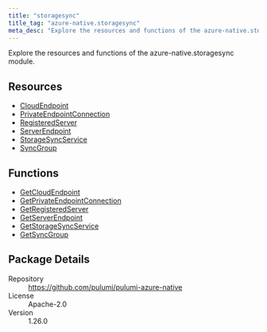 ```yaml
---
title: "storagesync"
title_tag: "azure-native.storagesync"
meta_desc: "Explore the resources and functions of the azure-native.storagesync module."
---
```


<!-- WARNING: this file was generated by Pulumi Docs Generator. -->
<!-- Do not edit by hand unless you're certain you know what you are doing! -->

Explore the resources and functions of the azure-native.storagesync module.

<h2 id="resources">Resources</h2>
<ul class="api">
    <li><a href="cloudendpoint" title="CloudEndpoint"><span class="symbol resource"></span>CloudEndpoint</a></li>
    <li><a href="privateendpointconnection" title="PrivateEndpointConnection"><span class="symbol resource"></span>PrivateEndpointConnection</a></li>
    <li><a href="registeredserver" title="RegisteredServer"><span class="symbol resource"></span>RegisteredServer</a></li>
    <li><a href="serverendpoint" title="ServerEndpoint"><span class="symbol resource"></span>ServerEndpoint</a></li>
    <li><a href="storagesyncservice" title="StorageSyncService"><span class="symbol resource"></span>StorageSyncService</a></li>
    <li><a href="syncgroup" title="SyncGroup"><span class="symbol resource"></span>SyncGroup</a></li>
</ul>

<h2 id="functions">Functions</h2>
<ul class="api">
    <li><a href="getcloudendpoint" title="GetCloudEndpoint"><span class="symbol function"></span>GetCloudEndpoint</a></li>
    <li><a href="getprivateendpointconnection" title="GetPrivateEndpointConnection"><span class="symbol function"></span>GetPrivateEndpointConnection</a></li>
    <li><a href="getregisteredserver" title="GetRegisteredServer"><span class="symbol function"></span>GetRegisteredServer</a></li>
    <li><a href="getserverendpoint" title="GetServerEndpoint"><span class="symbol function"></span>GetServerEndpoint</a></li>
    <li><a href="getstoragesyncservice" title="GetStorageSyncService"><span class="symbol function"></span>GetStorageSyncService</a></li>
    <li><a href="getsyncgroup" title="GetSyncGroup"><span class="symbol function"></span>GetSyncGroup</a></li>
</ul>

<h2 id="package-details">Package Details</h2>
<dl class="package-details">
	<dt>Repository</dt>
	<dd><a href="https://github.com/pulumi/pulumi-azure-native">https://github.com/pulumi/pulumi-azure-native</a></dd>
	<dt>License</dt>
	<dd>Apache-2.0</dd>
	<dt>Version</dt>
	<dd>1.26.0</dd>
</dl>

